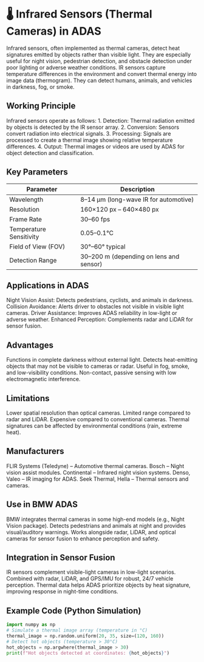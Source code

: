 # 🌡️ Infrared Sensors (Thermal Cameras) in ADAS
Infrared sensors, often implemented as thermal cameras, detect heat signatures emitted by objects rather than visible light. They are especially useful for night vision, pedestrian detection, and obstacle detection under poor lighting or adverse weather conditions. IR sensors capture temperature differences in the environment and convert thermal energy into image data (thermogram). They can detect humans, animals, and vehicles in darkness, fog, or smoke.

## Working Principle
Infrared sensors operate as follows: 1. Detection: Thermal radiation emitted by objects is detected by the IR sensor array. 2. Conversion: Sensors convert radiation into electrical signals. 3. Processing: Signals are processed to create a thermal image showing relative temperature differences. 4. Output: Thermal images or videos are used by ADAS for object detection and classification.

## Key Parameters
| Parameter | Description |
|-----------|-------------|
| Wavelength | 8–14 µm (long-wave IR for automotive) |
| Resolution | 160×120 px – 640×480 px |
| Frame Rate | 30–60 fps |
| Temperature Sensitivity | 0.05–0.1°C |
| Field of View (FOV) | 30°–60° typical |
| Detection Range | 30–200 m (depending on lens and sensor) |

## Applications in ADAS
Night Vision Assist: Detects pedestrians, cyclists, and animals in darkness. Collision Avoidance: Alerts driver to obstacles not visible in visible light cameras. Driver Assistance: Improves ADAS reliability in low-light or adverse weather. Enhanced Perception: Complements radar and LiDAR for sensor fusion.

## Advantages
Functions in complete darkness without external light. Detects heat-emitting objects that may not be visible to cameras or radar. Useful in fog, smoke, and low-visibility conditions. Non-contact, passive sensing with low electromagnetic interference.

## Limitations
Lower spatial resolution than optical cameras. Limited range compared to radar and LiDAR. Expensive compared to conventional cameras. Thermal signatures can be affected by environmental conditions (rain, extreme heat).

## Manufacturers
FLIR Systems (Teledyne) – Automotive thermal cameras. Bosch – Night vision assist modules. Continental – Infrared night vision systems. Denso, Valeo – IR imaging for ADAS. Seek Thermal, Hella – Thermal sensors and cameras.

## Use in BMW ADAS
BMW integrates thermal cameras in some high-end models (e.g., Night Vision package). Detects pedestrians and animals at night and provides visual/auditory warnings. Works alongside radar, LiDAR, and optical cameras for sensor fusion to enhance perception and safety.

## Integration in Sensor Fusion
IR sensors complement visible-light cameras in low-light scenarios. Combined with radar, LiDAR, and GPS/IMU for robust, 24/7 vehicle perception. Thermal data helps ADAS prioritize objects by heat signature, improving response in night-time conditions.

## Example Code (Python Simulation)
```python
import numpy as np
# Simulate a thermal image array (temperature in °C)
thermal_image = np.random.uniform(20, 35, size=(120, 160))
# Detect hot objects (temperature > 30°C)
hot_objects = np.argwhere(thermal_image > 30)
print(f"Hot objects detected at coordinates: {hot_objects}")
